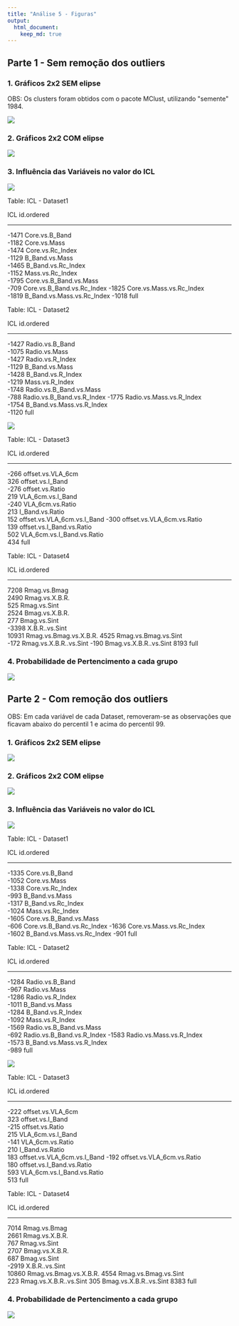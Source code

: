 ```yaml
---
title: "Análise 5 - Figuras"
output: 
  html_document:
    keep_md: true
---
```


## Parte 1 - Sem remoção dos outliers



### 1. Gráficos 2x2 SEM elipse

OBS: Os clusters foram obtidos com o pacote MClust, utilizando "semente" 1984.

![](analise5_files/figure-html/unnamed-chunk-1-1.png)<!-- -->

### 2. Gráficos 2x2 COM elipse

![](analise5_files/figure-html/unnamed-chunk-2-1.png)<!-- -->

### 3. Influência das Variáveis no valor do ICL

![](analise5_files/figure-html/unnamed-chunk-3-1.png)<!-- -->


Table: ICL - Dataset1

   ICL  id.ordered                 
------  ---------------------------
 -1471  Core.vs.B_Band             
 -1182  Core.vs.Mass               
 -1474  Core.vs.Rc_Index           
 -1129  B_Band.vs.Mass             
 -1465  B_Band.vs.Rc_Index         
 -1152  Mass.vs.Rc_Index           
 -1795  Core.vs.B_Band.vs.Mass     
  -709  Core.vs.B_Band.vs.Rc_Index 
 -1825  Core.vs.Mass.vs.Rc_Index   
 -1819  B_Band.vs.Mass.vs.Rc_Index 
 -1018  full                       


Table: ICL - Dataset2

   ICL  id.ordered                 
------  ---------------------------
 -1427  Radio.vs.B_Band            
 -1075  Radio.vs.Mass              
 -1427  Radio.vs.R_Index           
 -1129  B_Band.vs.Mass             
 -1428  B_Band.vs.R_Index          
 -1219  Mass.vs.R_Index            
 -1748  Radio.vs.B_Band.vs.Mass    
  -788  Radio.vs.B_Band.vs.R_Index 
 -1775  Radio.vs.Mass.vs.R_Index   
 -1754  B_Band.vs.Mass.vs.R_Index  
 -1120  full                       


![](analise5_files/figure-html/unnamed-chunk-6-1.png)<!-- -->


Table: ICL - Dataset3

  ICL  id.ordered                  
-----  ----------------------------
 -266  offset.vs.VLA_6cm           
  326  offset.vs.I_Band            
 -276  offset.vs.Ratio             
  219  VLA_6cm.vs.I_Band           
 -240  VLA_6cm.vs.Ratio            
  213  I_Band.vs.Ratio             
  152  offset.vs.VLA_6cm.vs.I_Band 
 -300  offset.vs.VLA_6cm.vs.Ratio  
  139  offset.vs.I_Band.vs.Ratio   
  502  VLA_6cm.vs.I_Band.vs.Ratio  
  434  full                        


Table: ICL - Dataset4

   ICL  id.ordered             
------  -----------------------
  7208  Rmag.vs.Bmag           
  2490  Rmag.vs.X.B.R.         
   525  Rmag.vs.Sint           
  2524  Bmag.vs.X.B.R.         
   277  Bmag.vs.Sint           
 -3398  X.B.R..vs.Sint         
 10931  Rmag.vs.Bmag.vs.X.B.R. 
  4525  Rmag.vs.Bmag.vs.Sint   
  -172  Rmag.vs.X.B.R..vs.Sint 
  -190  Bmag.vs.X.B.R..vs.Sint 
  8193  full                   


### 4. Probabilidade de Pertencimento a cada grupo

![](analise5_files/figure-html/unnamed-chunk-9-1.png)<!-- -->



## Parte 2 - Com remoção dos outliers

OBS: Em cada variável de cada Dataset, removeram-se as observações que ficavam abaixo do percentil 1 e acima do percentil 99.



### 1. Gráficos 2x2 SEM elipse

![](analise5_files/figure-html/unnamed-chunk-10-1.png)<!-- -->

### 2. Gráficos 2x2 COM elipse

![](analise5_files/figure-html/unnamed-chunk-11-1.png)<!-- -->

### 3. Influência das Variáveis no valor do ICL

![](analise5_files/figure-html/unnamed-chunk-12-1.png)<!-- -->


Table: ICL - Dataset1

   ICL  id.ordered                 
------  ---------------------------
 -1335  Core.vs.B_Band             
 -1052  Core.vs.Mass               
 -1338  Core.vs.Rc_Index           
  -993  B_Band.vs.Mass             
 -1317  B_Band.vs.Rc_Index         
 -1024  Mass.vs.Rc_Index           
 -1605  Core.vs.B_Band.vs.Mass     
  -606  Core.vs.B_Band.vs.Rc_Index 
 -1636  Core.vs.Mass.vs.Rc_Index   
 -1602  B_Band.vs.Mass.vs.Rc_Index 
  -901  full                       


Table: ICL - Dataset2

   ICL  id.ordered                 
------  ---------------------------
 -1284  Radio.vs.B_Band            
  -967  Radio.vs.Mass              
 -1286  Radio.vs.R_Index           
 -1011  B_Band.vs.Mass             
 -1284  B_Band.vs.R_Index          
 -1092  Mass.vs.R_Index            
 -1569  Radio.vs.B_Band.vs.Mass    
  -692  Radio.vs.B_Band.vs.R_Index 
 -1583  Radio.vs.Mass.vs.R_Index   
 -1573  B_Band.vs.Mass.vs.R_Index  
  -989  full                       


![](analise5_files/figure-html/unnamed-chunk-15-1.png)<!-- -->


Table: ICL - Dataset3

  ICL  id.ordered                  
-----  ----------------------------
 -222  offset.vs.VLA_6cm           
  323  offset.vs.I_Band            
 -215  offset.vs.Ratio             
  215  VLA_6cm.vs.I_Band           
 -141  VLA_6cm.vs.Ratio            
  210  I_Band.vs.Ratio             
  183  offset.vs.VLA_6cm.vs.I_Band 
 -192  offset.vs.VLA_6cm.vs.Ratio  
  180  offset.vs.I_Band.vs.Ratio   
  593  VLA_6cm.vs.I_Band.vs.Ratio  
  513  full                        


Table: ICL - Dataset4

   ICL  id.ordered             
------  -----------------------
  7014  Rmag.vs.Bmag           
  2661  Rmag.vs.X.B.R.         
   767  Rmag.vs.Sint           
  2707  Bmag.vs.X.B.R.         
   687  Bmag.vs.Sint           
 -2919  X.B.R..vs.Sint         
 10860  Rmag.vs.Bmag.vs.X.B.R. 
  4554  Rmag.vs.Bmag.vs.Sint   
   223  Rmag.vs.X.B.R..vs.Sint 
   305  Bmag.vs.X.B.R..vs.Sint 
  8383  full                   


### 4. Probabilidade de Pertencimento a cada grupo

![](analise5_files/figure-html/unnamed-chunk-18-1.png)<!-- -->
